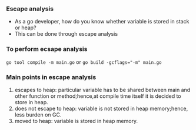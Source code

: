 ### Escape analysis

- As a go developer, how do you know whether variable is stored in stack or heap?
- This can be done through escape analysis

### To perform ecsape analysis

```go tool compile -m main.go```
or
```go build -gcflags="-m" main.go```

### Main points in escape analysis

1. escapes to heap: particular variable has to be shared between main and other function or method;hence,at compile time itself it is decided to store in heap.
2. does not escape to heap: variable is not stored in heap memory;hence, less burden on GC.
3. moved to heap: variable is stored in heap memory.